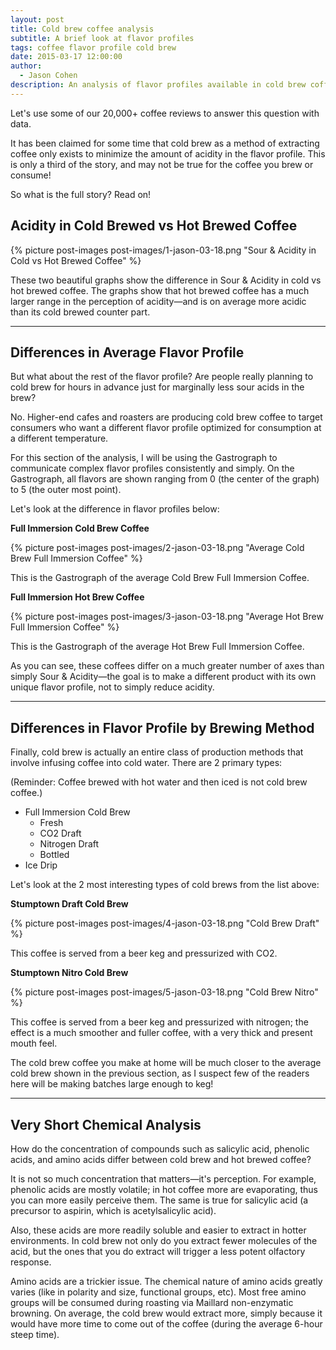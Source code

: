```yaml
---
layout: post
title: Cold brew coffee analysis
subtitle: A brief look at flavor profiles
tags: coffee flavor profile cold brew
date: 2015-03-17 12:00:00
author:
  - Jason Cohen
description: An analysis of flavor profiles available in cold brew coffee
---
```

Let's use some of our 20,000+ coffee reviews to answer this question with data.

It has been claimed for some time that cold brew as a method of extracting coffee only exists to minimize the amount of acidity in the flavor profile. This is only a third of the story, and may not be true for the coffee you brew or consume!

So what is the full story? Read on!

<!--more-->

## Acidity in Cold Brewed vs Hot Brewed Coffee

{% picture post-images post-images/1-jason-03-18.png "Sour & Acidity in Cold vs Hot Brewed Coffee" %}

These two beautiful graphs show the difference in Sour &amp; Acidity in cold vs hot brewed coffee. The graphs show that hot brewed coffee has a much larger range in the perception of acidity&#8212;and is on average more acidic than its cold brewed counter part.

<hr>

## Differences in Average Flavor Profile

But what about the rest of the flavor profile? Are people really planning to cold brew for hours in advance just for marginally less sour acids in the brew?

No. Higher-end cafes and roasters are producing cold brew coffee to target consumers who want a different flavor profile optimized for consumption at a different temperature.

For this section of the analysis, I will be using the Gastrograph to communicate complex flavor profiles consistently and simply. On the Gastrograph, all flavors are shown ranging from 0 (the center of the graph) to 5 (the outer most point).

Let's look at the difference in flavor profiles below:

**Full Immersion Cold Brew Coffee**

{% picture post-images post-images/2-jason-03-18.png "Average Cold Brew Full Immersion Coffee" %}

This is the Gastrograph of the average Cold Brew Full Immersion Coffee.

**Full Immersion Hot Brew Coffee**

{% picture post-images post-images/3-jason-03-18.png "Average Hot Brew Full Immersion Coffee" %}

This is the Gastrograph of the average Hot Brew Full Immersion Coffee.

As you can see, these coffees differ on a much greater number of axes than simply Sour &amp; Acidity&#8212;the goal is to make a different product with its own unique flavor profile, not to simply reduce acidity.

<hr>

## Differences in Flavor Profile by Brewing Method

Finally, cold brew is actually an entire class of production methods that involve infusing coffee into cold water. There are 2 primary types:

(Reminder: Coffee brewed with hot water and then iced is not cold brew coffee.)

* Full Immersion Cold Brew
  * Fresh
  * CO2 Draft
  * Nitrogen Draft
  * Bottled
* Ice Drip

Let's look at the 2 most interesting types of cold brews from the list above:

**Stumptown Draft Cold Brew**

{% picture post-images post-images/4-jason-03-18.png "Cold Brew Draft" %}

This coffee is served from a beer keg and pressurized with CO2.

**Stumptown Nitro Cold Brew**

{% picture post-images post-images/5-jason-03-18.png "Cold Brew Nitro" %}

This coffee is served from a beer keg and pressurized with nitrogen; the effect is a much smoother and fuller coffee, with a very thick and present mouth feel.

The cold brew coffee you make at home will be much closer to the average cold brew shown in the previous section, as I suspect few of the readers here will be making batches large enough to keg!

<hr>

## Very Short Chemical Analysis

How do the concentration of compounds such as salicylic acid, phenolic acids, and amino acids differ between cold brew and hot brewed coffee?

It is not so much concentration that matters&#8212;it's perception. For example, phenolic acids are mostly volatile; in hot coffee more are evaporating, thus you can more easily perceive them. The same is true for salicylic acid (a precursor to aspirin, which is acetylsalicylic acid).

Also, these acids are more readily soluble and easier to extract in hotter environments. In cold brew not only do you extract fewer molecules of the acid, but the ones that you do extract will trigger a less potent olfactory response.

Amino acids are a trickier issue. The chemical nature of amino acids greatly varies (like in polarity and size, functional groups, etc). Most free amino groups will be consumed during roasting via Maillard non-enzymatic browning. On average, the cold brew would extract more, simply because it would have more time to come out of the coffee (during the average 6-hour steep time).
